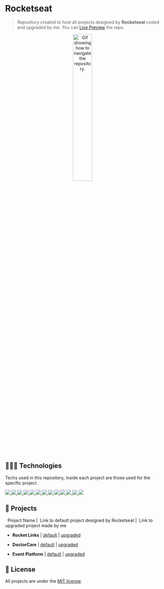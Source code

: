 # Rocketseat
> Repository created to host all projects designed by **Rocketseat** coded and upgraded by me. You can [Live Preview](https://diegommagno.github.io/rocketseat/index.html) the repo.

<p align="center">
  <img alt="Gif showing how to navigate the repository." src=".github/rocketlinks.png" width="35%" />
</p>

## 🧑🏻‍💻 Technologies
Techs used in this repository, inside each project are those used for the specific project.

<p>
<a href='https://html.com/'>
<img src="https://skillicons.dev/icons?i=html"/>
</a>
<a href='https://www.w3.org/Style/CSS/Overview.en.html'>
<img src="https://skillicons.dev/icons?i=css"/>
</a>
<a href='https://www.javascript.com/'>
<img src="https://skillicons.dev/icons?i=js"/>
</a>
<a href='https://www.typescriptlang.org/'>
<img src="https://skillicons.dev/icons?i=ts"/>
</a>
<a href='https://nodejs.org/en/'>
<img src="https://skillicons.dev/icons?i=nodejs"/>
</a>
<a href='https://reactjs.org/'>
<img src="https://skillicons.dev/icons?i=react"/>
</a>
<a href='https://tailwindui.com/'>
<img src="https://skillicons.dev/icons?i=tailwind"/>
</a>
<a href='https://vitejs.dev/'>
<img src="https://skillicons.dev/icons?i=vite"/>
</a>
<a href='https://www.prisma.io/'>
<img src="https://skillicons.dev/icons?i=prisma"/>
</a>
<a href='https://nextjs.org/'>
<img src="https://skillicons.dev/icons?i=nextjs"/>
</a>
<a href='https://www.apollographql.com/'>
<img src="https://skillicons.dev/icons?i=apollo"/>
</a>
<a href='https://graphql.org/'>
<img src="https://skillicons.dev/icons?i=graphql"/>
</a>
<a href='https://www.figma.com/'>
<img src="https://skillicons.dev/icons?i=figma"/>
</a>
</p>

## :rocket: Projects

&nbsp; Project Name
|&nbsp; Link to default project designed by Rocketseat
|&nbsp; Link to upgraded project made by me

* **Rocket Links** | [default](https://diegommagno.github.io/rocketseat/events/explorer-marathon/rocketlinks/index.html) | [upgraded](https://diegommagno.github.io/rocketseat/events/explorer-marathon/rocketlinks/index.html)

* **DoctorCare** | [default](https://diegommagno.github.io/rocketseat/events/explorer-marathon/rocketlinks/index.html) | [upgraded](https://diegommagno.github.io/rocketseat/events/explorer-marathon/rocketlinks/index.html)

* **Event Platform** | [default](https://diegommagno.github.io/rocketseat/events/explorer-marathon/rocketlinks/index.html) | [upgraded](https://diegommagno.github.io/rocketseat/events/explorer-marathon/rocketlinks/index.html)


## 📘 License

All projects are under the [MIT license](LICENSE.md).